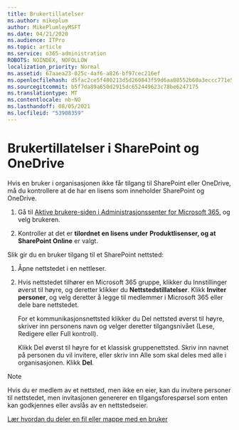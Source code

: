 ```yaml
---
title: Brukertillatelser
ms.author: mikeplum
author: MikePlumleyMSFT
ms.date: 04/21/2020
ms.audience: ITPro
ms.topic: article
ms.service: o365-administration
ROBOTS: NOINDEX, NOFOLLOW
localization_priority: Normal
ms.assetid: 67aaea23-025c-4af6-a826-bf97cec216ef
ms.openlocfilehash: d5fac2ce5f480213d5d260843f59d6aa08552b60a3eccc771e5eb3f7aa814b66
ms.sourcegitcommit: b5f7da89a650d2915dc652449623c78be6247175
ms.translationtype: MT
ms.contentlocale: nb-NO
ms.lasthandoff: 08/05/2021
ms.locfileid: "53908359"
---
```

# <a name="user-permissions-in-sharepoint-and-onedrive"></a>Brukertillatelser i SharePoint og OneDrive

Hvis en bruker i organisasjonen ikke får tilgang til SharePoint eller OneDrive, må du kontrollere at de har en lisens som inneholder SharePoint og OneDrive. 
  
1. Gå til [Aktive brukere-siden i Administrasjonssenter for Microsoft 365,](https://portal.office.com/adminportal/home#/users) og velg brukeren. 
    
2. Kontroller at det er **tilordnet en lisens under** **Produktlisenser, og at SharePoint Online** er valgt. 
    
 Slik gir du en bruker tilgang til et SharePoint nettsted: 
  
1. Åpne nettstedet i en nettleser.
    
2. Hvis nettstedet tilhører en Microsoft 365 gruppe, klikker du Innstillinger øverst til høyre, og deretter klikker du **Nettstedstillatelser**. Klikk **Inviter personer**, og velg deretter å legge til medlemmer i Microsoft 365 eller dele bare nettstedet. 
    
    For et kommunikasjonsnettsted klikker du Del nettsted øverst til høyre, skriver inn personens navn og velger deretter tilgangsnivået (Lese, Redigere eller Full kontroll).  
    
    Klikk Del øverst til  høyre for et klassisk gruppenettsted. Skriv inn navnet på personen du vil invitere, eller skriv inn Alle som skal deles med alle i organisasjonen. Klikk **Del**.
    
> [!NOTE]
> Hvis du er medlem av et nettsted, men ikke en eier, kan du invitere personer til nettstedet, men invitasjonen genererer en tilgangsforespørsel som enten kan godkjennes eller avslås av en nettstedseier. 
  
[Lær hvordan du deler en fil eller mappe med en bruker](https://go.microsoft.com/fwlink/?linkid=533408)
  

